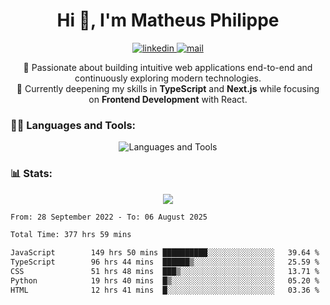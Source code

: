 
<h1 align="center">Hi 👋, I'm Matheus Philippe</h1>
<p align="center">
  <a href="https://www.linkedin.com/in/matheusphilippe-" target="_blank" rel="noopener noreferrer">
    <img alt="linkedin" src="https://img.shields.io/static/v1?label=&message=Linkedin&color=blue&logo=linkedin&style=for-the-badge" /> </a>
  <a href="mailto:matheus.philippe2002@gmail.com">
    <img alt="mail" src="https://img.shields.io/badge/Gmail-D14836?style=for-the-badge&logo=gmail&logoColor=white" /> </a>
 <p align="center">
  🚀 Passionate about building intuitive web applications end-to-end and continuously exploring modern technologies.
  <br />
  🌱 Currently deepening my skills in <strong>TypeScript</strong> and <strong>Next.js</strong> while focusing on <strong>Frontend Development</strong> with React.
</p>

   
</p>



<h3 align="left">🧑‍💻 Languages and Tools:</h3>

<p align="center">
  <img src="https://skillicons.dev/icons?i=ts,js,react,nodejs,express,mongodb,tailwind,vite,html,css,git,vscode,linux" alt="Languages and Tools" />

</p>

<h3 align="left"> 📊 Stats: </h3>

<p align="center">
  <img src="https://github-readme-stats.vercel.app/api/top-langs?username=mph7&show_icons=true&theme=tokyonight&hide_border=true&locale=en&langs_count=6&layout=compact" /> 



<!--START_SECTION:waka-->

```txt
From: 28 September 2022 - To: 06 August 2025

Total Time: 377 hrs 59 mins

JavaScript        149 hrs 50 mins ██████████░░░░░░░░░░░░░░░   39.64 %
TypeScript        96 hrs 44 mins  ██████▒░░░░░░░░░░░░░░░░░░   25.59 %
CSS               51 hrs 48 mins  ███▒░░░░░░░░░░░░░░░░░░░░░   13.71 %
Python            19 hrs 40 mins  █▒░░░░░░░░░░░░░░░░░░░░░░░   05.20 %
HTML              12 hrs 41 mins  █░░░░░░░░░░░░░░░░░░░░░░░░   03.36 %
```

<!--END_SECTION:waka-->
</p>
